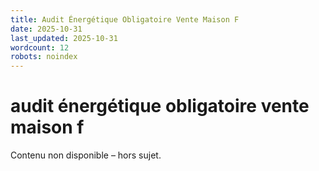 ```yaml
---
title: Audit Énergétique Obligatoire Vente Maison F
date: 2025-10-31
last_updated: 2025-10-31
wordcount: 12
robots: noindex
---
```


# audit énergétique obligatoire vente maison f

Contenu non disponible – hors sujet.